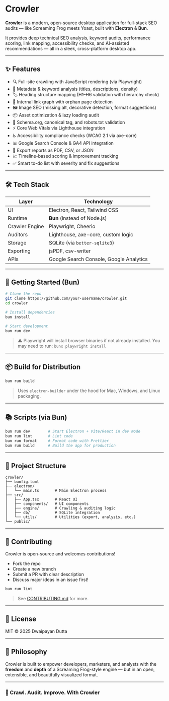 # Crowler

**Crowler** is a modern, open-source desktop application for full-stack SEO audits — like Screaming Frog meets Yoast, built with **Electron** & **Bun**.

It provides deep technical SEO analysis, keyword audits, performance scoring, link mapping, accessibility checks, and AI-assisted recommendations — all in a sleek, cross-platform desktop app.

---

## ✨ Features

- 🔍 Full-site crawling with JavaScript rendering (via Playwright)
- 🧠 Metadata & keyword analysis (titles, descriptions, density)
- 🏷️ Heading structure mapping (H1–H6 validation with hierarchy check)
- 🔗 Internal link graph with orphan page detection
- 🖼️ Image SEO (missing alt, decorative detection, format suggestions)
- 📦 Asset optimization & lazy loading audit
- 🔧 Schema.org, canonical tag, and robots.txt validation
- ⚡ Core Web Vitals via Lighthouse integration
- ♿ Accessibility compliance checks (WCAG 2.1 via axe-core)
- 📊 Google Search Console & GA4 API integration
- 📁 Export reports as PDF, CSV, or JSON
- 📈 Timeline-based scoring & improvement tracking
- ✅ Smart to-do list with severity and fix suggestions

---

## 🛠️ Tech Stack

| Layer           | Technology                                |
|----------------|--------------------------------------------|
| UI              | Electron, React, Tailwind CSS              |
| Runtime         | **Bun** (instead of Node.js)               |
| Crawler Engine  | Playwright, Cheerio                        |
| Auditors        | Lighthouse, axe-core, custom logic         |
| Storage         | SQLite (via `better-sqlite3`)              |
| Exporting       | jsPDF, csv-writer                          |
| APIs            | Google Search Console, Google Analytics    |

---

## 🚀 Getting Started (Bun)

```bash
# Clone the repo
git clone https://github.com/your-username/crowler.git
cd crowler

# Install dependencies
bun install

# Start development
bun run dev
````

> ⚠️ Playwright will install browser binaries if not already installed. You may need to run:
> `bunx playwright install`

---

## 📦 Build for Distribution

```bash
bun run build
```

> Uses `electron-builder` under the hood for Mac, Windows, and Linux packaging.

---

## 📚 Scripts (via Bun)

```bash
bun run dev        # Start Electron + Vite/React in dev mode
bun run lint       # Lint code
bun run format     # Format code with Prettier
bun run build      # Build the app for production
```

---

## 📂 Project Structure

```
crowler/
├── bunfig.toml
├── electron/
│   └── main.ts       # Main Electron process
├── src/
│   ├── App.tsx       # React UI
│   ├── components/   # UI components
│   ├── engine/       # Crawling & auditing logic
│   ├── db/           # SQLite integration
│   └── utils/        # Utilities (export, analysis, etc.)
└── public/
```

---

## 🤝 Contributing

Crowler is open-source and welcomes contributions!

* Fork the repo
* Create a new branch
* Submit a PR with clear description
* Discuss major ideas in an issue first!

```bash
bun run lint
```

> See [CONTRIBUTING.md](CONTRIBUTING.md) for more.

---

## 📄 License

MIT © 2025 Dwaipayan Dutta

---

## 🧠 Philosophy

Crowler is built to empower developers, marketers, and analysts with the **freedom** and **depth** of a Screaming Frog-style engine — but in an open, extensible, and beautifully visualized format.

---

### 🐾 Crawl. Audit. Improve. With **Crowler**

```
